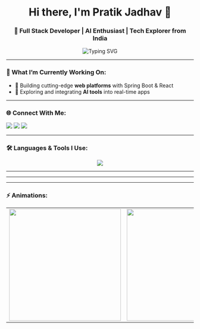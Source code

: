 <h1 align="center">Hi there, I'm Pratik Jadhav 👋</h1>
<h3 align="center">🚀 Full Stack Developer | AI Enthusiast | Tech Explorer from India </h3>

<p align="center">
  <img src="https://readme-typing-svg.herokuapp.com?font=Fira+Code&duration=2000&pause=1000&color=00F700&center=true&vCenter=true&width=435&lines=Full+Stack+Developer;AI+and+ML+Explorer;Lifelong+Learner+%F0%9F%93%9A;Open+Source+Contributor" alt="Typing SVG" />
</p>

---

### 🔭 What I’m Currently Working On:
- 🚀 Building cutting-edge **web platforms** with Spring Boot & React
- 🤖 Exploring and integrating **AI tools** into real-time apps


---

### 🌐 Connect With Me:
<p align="left">
  <a href="mailto:pratikjadhav2070@gmail.com" target="_blank"><img src="https://img.shields.io/badge/Gmail-D14836?style=for-the-badge&logo=gmail&logoColor=white"/></a>
  <a href="https://www.linkedin.com/in/pratikjadhav0049/" target="_blank"><img src="https://img.shields.io/badge/LinkedIn-0077B5?style=for-the-badge&logo=linkedin&logoColor=white" /></a>
  <a href="https://github.com/pratik0049" target="_blank"><img src="https://img.shields.io/badge/GitHub-100000?style=for-the-badge&logo=github&logoColor=white"/></a>
</p>

---

### 🛠️ Languages & Tools I Use:
<div align="center">
  <img src="https://skillicons.dev/icons?i=java,spring,react,js,html,css,python,django,mysql,mongodb,git,postman,cpp,c,opencv,pandas,seaborn,linux,vscode" />
</div>

---


---


---

### ⚡  Animations:


<table align="center">
  <tr>
    <td align="center">
      <img src="https://media.giphy.com/media/qgQUggAC3Pfv687qPC/giphy.gif" width="300"/>
    </td>
    <td align="center">
      <img src="https://media.giphy.com/media/L8K62iTDkzGX6/giphy.gif" width="300"/>
    </td>
  </tr>
</table>


